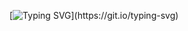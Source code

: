 [![Typing SVG](https://readme-typing-svg.herokuapp.com?font=Fira+Code&duration=4000&pause=8000&color=F7F7F7&width=435&lines=print(%22Hello+Word!+I+am+Miguel.%22))](https://git.io/typing-svg)
